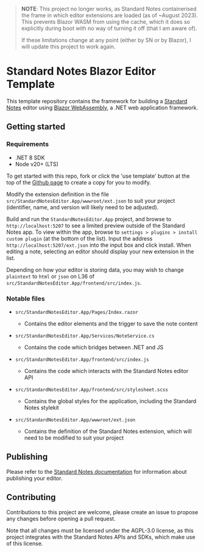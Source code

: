 > **NOTE**: This project no longer works, as Standard Notes containerised the frame in which editor extensions are loaded (as of ~August 2023). This prevents Blazor WASM from using the cache, which it does so explicitly during boot with no way of turning it off (that I am aware of).
> 
> If these limitations change at any point (either by SN or by Blazor), I will update this project to work again. 

# Standard Notes Blazor Editor Template

This template repository contains the framework for building a [Standard Notes](https://standardnotes.com) editor
using [Blazor WebAssembly](https://dotnet.microsoft.com/en-us/apps/aspnet/web-apps/blazor), a .NET web application framework.

## Getting started

### Requirements

* .NET 8 SDK
* Node v20+ (LTS)

To get started with this repo, fork or click the 'use template' button at the top of the [Github page](https://github.com/crookm/sn-blazor-editor-template) to create a copy for you
to modify.

Modify the extension definition in the file `src/StandardNotesEditor.App/wwwroot/ext.json` to suit your project (identifier, name, and version will likely need to be adjusted).

Build and run the `StandardNotesEditor.App` project, and browse to `http://localhost:5207` to see a limited preview outside of the Standard Notes app. To view within the app,
browse to `settings > plugins > install custom plugin` (at the bottom of the list). Input the address `http://localhost:5207/ext.json` into the input box and click install. When
editing a note, selecting an editor should display your new extension in the list.

Depending on how your editor is storing data, you may wish to change `plaintext` to `html` or `json` on L36 of `src/StandardNotesEditor.App/frontend/src/index.js`.

### Notable files

* `src/StandardNotesEditor.App/Pages/Index.razor`
    * Contains the editor elements and the trigger to save the note content

* `src/StandardNotesEditor.App/Services/NoteService.cs`
    * Contains the code which bridges between .NET and JS

* `src/StandardNotesEditor.App/frontend/src/index.js`
    * Contains the code which interacts with the Standard Notes editor API

* `src/StandardNotesEditor.App/frontend/src/stylesheet.scss`
    * Contains the global styles for the application, including the Standard Notes stylekit

* `src/StandardNotesEditor.App/wwwroot/ext.json`
    * Contains the definition of the Standard Notes extension, which will need to be modified to suit your project

## Publishing

Please refer to the [Standard Notes documentation](https://docs.standardnotes.com/extensions/publishing) for information about publishing your editor.

## Contributing

Contributions to this project are welcome, please create an issue to propose any changes before opening a pull request.

Note that all changes must be licensed under the AGPL-3.0 license, as this project integrates with the Standard Notes APIs and SDKs, which make use of this license.